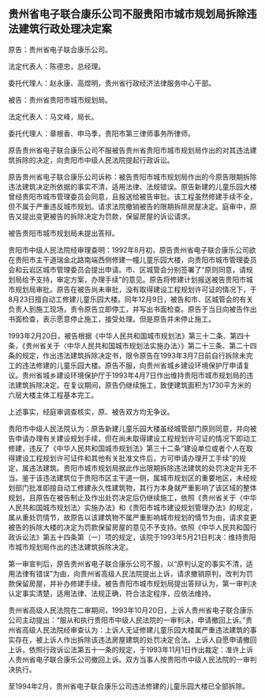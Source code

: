 ## 贵州省电子联合康乐公司不服贵阳市城市规划局拆除违法建筑行政处理决定案

原告：贵州省电子联合康乐公司。

法定代表人：陈德忠，总经理。

委托代理人：赵永康、高煜明，贵州省行政经济法律服务中心干部。

被告：贵州省贵阳市城市规划局。

法定代表人：马文峰，局长。

委托代理人：章根香、申马季，贵阳市第三律师事务所律师。

原告贵州省电子联合康乐公司不服被告贵州省贵阳市城市规划局作出的对其违法建筑拆除的决定，向贵阳市中级人民法院提起行政诉讼。

原告贵州省电子联合康乐公司诉称：被告贵阳市城市规划局作出的今原告限期拆除违法建筑决定所依据的事实不清，适用法律、法规错误。原告新建的儿童乐园大楼曾经贵阳市城市管理委员会同意，且报送给被告审批。该工程虽然修建手续不全，但不属于严重违反城市规划。请求法院撤销被告的限期拆除房屋决定。庭审中，原告又提出变更被告的拆除决定为罚款，保留房屋的诉讼请求。

被告贵阳市城市规划局未提出答辩。

贵阳市中级人民法院经审理查明：1992年8月初，原告贵州省电子联合康乐公司欲在贵阳市主干道瑞金北路南端西侧修建一幢儿童乐园大楼，向贵阳市城市管理委员会和云岩区城市管理委员会提出申请。市、区城管会分别签署了“原则同意，请规划局给予支持，审定方案，办理手续”的意见。原告将修建计划报送被告贵阳市城市规划局审批。原告在被告尚未审批，没有取得建设工程规划许可证的情况下，于8月23日擅自动工修建儿童乐园大楼。同年12月9日，被告和市、区城管会的有关负责人到施工现场，责令原告立即停工，并写出书面检查。原告于当日向被告作出书面检查，表示愿意停止施工，接受处理。但是原告并未停止施工。

1993年2月20日，被告根据《中华人民共和国城市规划法》第三十二条、第四十条，《贵州省关于〈中华人民共和国城市规划法实施办法〉》第二十三条、第二十四条的规定，作出违法建筑拆除决定书，限令原告在1993年3月7日前自行拆除未完工的违法修建的儿童乐园大楼。原告不服，向贵州省城乡建设环境保护厅申请复议。贵州省城乡建设环境保护厅于1993年4月7日作出维持贵阳市城市规划局的违法建筑拆除决定。在复议期间，原告仍继续施工，致使建筑面积为1730平方米的六层大楼主体工程基本完工。

上述事实，经庭审调查核实，原、被告双方均无争议。

贵阳市中级人民法院认为：原告新建儿童乐园大楼虽经城管部门原则同意，并向被告申请办理有关建设规划手续，但在尚未取得建设工程规划许可证的情况下即动工修建，违反了《中华人民共和国城市规划法》第三十二条“建设单位或者个人在取得建设工程规划许可证件和其他有关批准文件后，方可申请办理开工手续”的规定，属违法建筑。贵阳市城市规划局据此作出限期拆除违法建筑的处罚决定并无不当。鉴于该违法建筑位于贵阳市区主干道一侧，属城市规划区的重要地区，未经规划部门批准即擅自动工修建永久性建筑物，其行为本身就严重影响了该区域的整体规划，且原告在被告制止及作出处罚决定后仍继续施工，依照《贵州省关于〈中华人民共和国城市规划法〉实施办法》和《贵阳市城市建设规划管理办法》的规定，属从重处罚情节，故原告以该建筑物不属严重影响城市规划的情节为由，请求变更被告的拆除大楼的决定为罚款保留房屋的意见不予支持。依照《中华人民共和国行政诉讼法》第五十四条第（一）项的规定，该院于1993年5月21日判决：维持贵阳市城市规划局作出的违法建筑拆除决定。

第一审宣判后，原告贵州省电子联合康乐公司不服，以“原判认定的事实不清，适用法律有错误”为由，向贵州省高级人民法院提出上诉，请求撤销原判，改判为罚款保留房屋，并补办修建手续。被告贵阳市城市规划局提出答辩认为，第一审判决认定事实清楚，适用法律、法规正确，符合法定程序，应依法维持。

贵州省高级人民法院在二审期间，1993年10月20日，上诉人贵州省电子联合康乐公司主动提出：“服从和执行贵阳市中级人民法院的一审判决，申请撤回上诉。”贵州省高级人民法院经审查认为：上诉人无证修建儿童乐园大楼属严重违法建筑的事实存在，被上诉人作出拆除该违法房屋建筑的处罚决定合法。上诉人自愿申请撤回上诉，依照行政诉讼法第五十一条的规定，于1993年11月1日作出裁定：准许上诉人贵州省电子联合康乐公司撤回上诉。双方当事人按贵阳市中级人民法院的一审判决执行。

至1994年2月，贵州省电子联合康乐公司违法修建的儿童乐园大楼已全部拆除。

